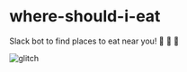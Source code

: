 # where-should-i-eat
Slack bot to find places to eat near you! :hamburger: :fries: :beer: 

![glitch](https://cdn.gomix.com/2bdfb3f8-05ef-4035-a06e-2043962a3a13%2Fsocial-card%402x.png)
